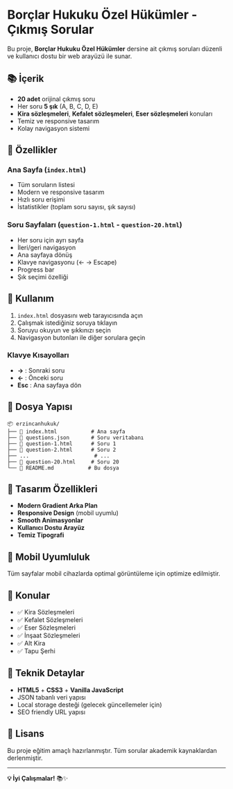# Borçlar Hukuku Özel Hükümler - Çıkmış Sorular

Bu proje, **Borçlar Hukuku Özel Hükümler** dersine ait çıkmış soruları düzenli ve kullanıcı dostu bir web arayüzü ile sunar.

## 📚 İçerik

- **20 adet** orijinal çıkmış soru
- Her soru **5 şık** (A, B, C, D, E) 
- **Kira sözleşmeleri**, **Kefalet sözleşmeleri**, **Eser sözleşmeleri** konuları
- Temiz ve responsive tasarım
- Kolay navigasyon sistemi

## 🚀 Özellikler

### Ana Sayfa (`index.html`)
- Tüm soruların listesi
- Modern ve responsive tasarım  
- Hızlı soru erişimi
- İstatistikler (toplam soru sayısı, şık sayısı)

### Soru Sayfaları (`question-1.html` - `question-20.html`)
- Her soru için ayrı sayfa
- İleri/geri navigasyon
- Ana sayfaya dönüş
- Klavye navigasyonu (← → Escape)
- Progress bar
- Şık seçimi özelliği

## 🎯 Kullanım

1. `index.html` dosyasını web tarayıcısında açın
2. Çalışmak istediğiniz soruya tıklayın
3. Soruyu okuyun ve şıkkınızı seçin
4. Navigasyon butonları ile diğer sorulara geçin

### Klavye Kısayolları
- **→** : Sonraki soru
- **←** : Önceki soru  
- **Esc** : Ana sayfaya dön

## 📁 Dosya Yapısı

```
📦 erzincanhukuk/
├── 📄 index.html           # Ana sayfa
├── 📄 questions.json       # Soru veritabanı
├── 📄 question-1.html      # Soru 1
├── 📄 question-2.html      # Soru 2
├── ...                     # ...
├── 📄 question-20.html     # Soru 20
└── 📄 README.md           # Bu dosya
```

## 🎨 Tasarım Özellikleri

- **Modern Gradient Arka Plan**
- **Responsive Design** (mobil uyumlu)
- **Smooth Animasyonlar**
- **Kullanıcı Dostu Arayüz**
- **Temiz Tipografi**

## 📱 Mobil Uyumluluk

Tüm sayfalar mobil cihazlarda optimal görüntüleme için optimize edilmiştir.

## 📖 Konular

- ✅ Kira Sözleşmeleri
- ✅ Kefalet Sözleşmeleri  
- ✅ Eser Sözleşmeleri
- ✅ İnşaat Sözleşmeleri
- ✅ Alt Kira
- ✅ Tapu Şerhi

## 🔧 Teknik Detaylar

- **HTML5** + **CSS3** + **Vanilla JavaScript**
- JSON tabanlı veri yapısı
- Local storage desteği (gelecek güncellemeler için)
- SEO friendly URL yapısı

## 📝 Lisans

Bu proje eğitim amaçlı hazırlanmıştır. Tüm sorular akademik kaynaklardan derlenmiştir.

---

**💡 İyi Çalışmalar!** 📚✨